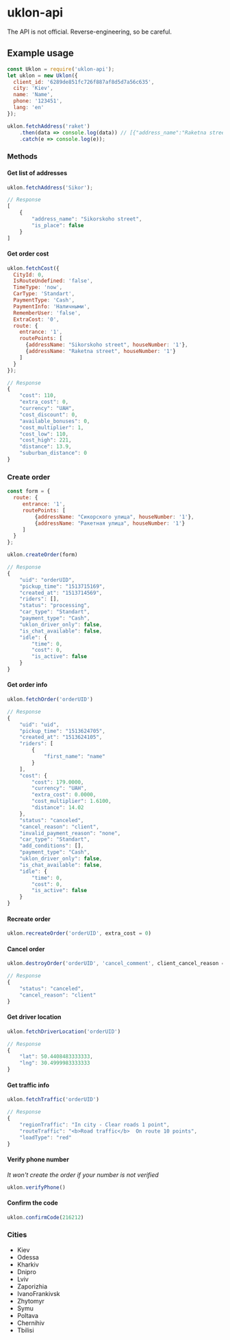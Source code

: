 # uklon-api

The API is not official. Reverse-engineering, so be careful. 

## Example usage

```javascript
const Uklon = require('uklon-api');
let uklon = new Uklon({
  client_id: '6289de851fc726f887af8d5d7a56c635', 
  city: 'Kiev',
  name: 'Name',
  phone: '123451',
  lang: 'en'
});
```

```javascript
uklon.fetchAddress('raket')
    .then(data => console.log(data)) // [{"address_name":"Raketna street","is_place":false}]
    .catch(e => console.log(e));
```

### Methods

#### Get list of addresses

```javascript
uklon.fetchAddress('Sikor');

// Response
[
    {
        "address_name": "Sikorskoho street",
        "is_place": false
    }
]
```
#### Get order cost

```javascript
uklon.fetchCost({
  CityId: 0,
  IsRouteUndefined: 'false',
  TimeType: 'now',
  CarType: 'Standart',
  PaymentType: 'Cash',
  PaymentInfo: 'Наличными',
  RememberUser: 'false',
  ExtraCost: '0',
  route: {
    entrance: '1',
    routePoints: [
      {addressName: "Sikorskoho street", houseNumber: '1'}, 
      {addressName: "Raketna street", houseNumber: '1'}
    ]
  }
});

// Response
{
    "cost": 110,
    "extra_cost": 0,
    "currency": "UAH",
    "cost_discount": 0,
    "available_bonuses": 0,
    "cost_multiplier": 1,
    "cost_low": 110,
    "cost_high": 221,
    "distance": 13.9,
    "suburban_distance": 0
}
```

### Create order

```javascript
const form = {
  route: {
     entrance: '1',
     routePoints: [
         {addressName: "Сикорского улица", houseNumber: '1'}, 
         {addressName: "Ракетная улица", houseNumber: '1'}
     ]
  }
};

uklon.createOrder(form)

// Response 
{
    "uid": "orderUID",
    "pickup_time": "1513715169",
    "created_at": "1513714569",
    "riders": [],
    "status": "processing",
    "car_type": "Standart",
    "payment_type": "Cash",
    "uklon_driver_only": false,
    "is_chat_available": false,
    "idle": {
        "time": 0,
        "cost": 0,
        "is_active": false
    }
}
```

#### Get order info

```javascript
uklon.fetchOrder('orderUID')

// Response
{
    "uid": "uid",
    "pickup_time": "1513624705",
    "created_at": "1513624105",
    "riders": [
        {
            "first_name": "name"
        }
    ],
    "cost": {
        "cost": 179.0000,
        "currency": "UAH",
        "extra_cost": 0.0000,
        "cost_multiplier": 1.6100,
        "distance": 14.02
    },
    "status": "canceled",
    "cancel_reason": "client",
    "invalid_payment_reason": "none",
    "car_type": "Standart",
    "add_conditions": [],
    "payment_type": "Cash",
    "uklon_driver_only": false,
    "is_chat_available": false,
    "idle": {
        "time": 0,
        "cost": 0,
        "is_active": false
    }
}
```

#### Recreate order

```javascript
uklon.recreateOrder('orderUID', extra_cost = 0)
```

#### Cancel order

```javascript
uklon.destroyOrder('orderUID', 'cancel_comment', client_cancel_reason = 'timeout')

// Response 
{
    "status": "canceled",
    "cancel_reason": "client"
}
```

#### Get driver location

```javascript
uklon.fetchDriverLocation('orderUID')

// Response
{
    "lat": 50.4408483333333,
    "lng": 30.4999983333333
}
```

#### Get traffic info

```javascript
uklon.fetchTraffic('orderUID')

// Response
{
    "regionTraffic": "In city - Clear roads 1 point",
    "routeTraffic": "<b>Road traffic</b>  On route 10 points",
    "loadType": "red"
}
```

#### Verify phone number

*It won't create the order if your number is not verified*

```javascript
uklon.verifyPhone()
```

#### Confirm the code

```javascript
uklon.confirmCode(216212)
```

### Cities
  - Kiev
  - Odessa
  - Kharkiv
  - Dnipro
  - Lviv
  - Zaporizhia
  - IvanoFrankivsk
  - Zhytomyr
  - Symu
  - Poltava
  - Chernihiv
  - Tbilisi